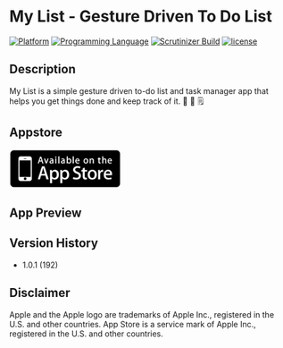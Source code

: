 # My List - Gesture Driven To Do List

[![Platform](https://img.shields.io/badge/platform-ios-lightgrey.svg)]()
[![Programming Language](https://img.shields.io/badge/language-swift-orange.svg)]()
[![Scrutinizer Build](https://img.shields.io/scrutinizer/build/g/filp/whoops.svg?maxAge=2592000)]()
[![license](https://img.shields.io/github/license/mashape/apistatus.svg?maxAge=2592000)](LICENSE.md)

## Description
My List is a simple gesture driven to-do list and task manager app that helps you get things done and keep track of it. 📝  📓  🗒

## Appstore


[<img src="https://github.com/aashishtamsya/My-List/blob/master/Resources/availableinappstore.png" width="200px" height="69px">](https://itunes.apple.com/us/app/my-list-gesture-driven-to/id1139455185)

## App Preview



## Version History

*	1.0.1 (192)

## Disclaimer

Apple and the Apple logo are trademarks of Apple Inc., registered in the U.S. and other countries. App Store is a service mark of Apple Inc., registered in the U.S. and other countries.
